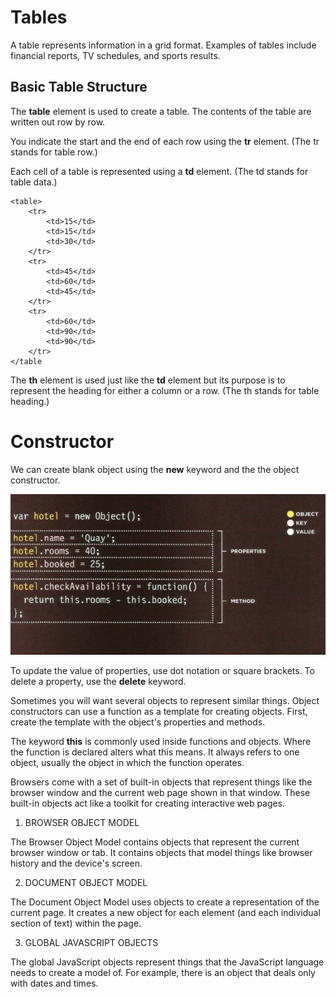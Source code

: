 # Tables

A table represents information in a grid format. Examples of tables include financial reports, TV schedules, and sports results.

## Basic Table Structure

The **table** element is used to create a table. The contents of the table are written out row by row.

You indicate the start and the end of each row using the **tr** element. (The tr stands for table row.) 

Each cell of a table is represented using a **td** element. (The td stands for table data.)

```
<table>
    <tr>
        <td>15</td>
        <td>15</td>
        <td>30</td>
    </tr>
    <tr>
        <td>45</td>
        <td>60</td>
        <td>45</td>
    </tr>
    <tr>
        <td>60</td>
        <td>90</td>
        <td>90</td>
    </tr>
</table
```
The **th** element is used just like the **td** element but its purpose is to represent the heading for either a column or a row. (The th stands for table heading.) 


# Constructor

We can create blank object using the **new** keyword and the the object constructor.

![constructor](/img/Coons.JPG)

To update the value of properties, use dot notation or square brackets.
To delete a property, use the **delete** keyword.

Sometimes you will want several objects to represent similar things. Object constructors can use a function as a template for creating objects. First, create the template with the object's properties and methods. 

The keyword __this__ is commonly used inside functions and objects. Where the function is declared alters what this means. It always refers to one object, usually the object in which the function operates.

Browsers come with a set of built-in objects that represent things like the browser window and the current web page shown in that window. These built-in objects act like a toolkit for creating interactive web pages. 

1. BROWSER OBJECT MODEL 

The Browser Object Model contains objects that represent the current browser window or tab. It contains objects that model things like browser history and the device's screen. 

2. DOCUMENT OBJECT MODEL 

The Document Object Model uses objects to create a representation of the current page. It creates a new object for each element (and each individual section of text) within the page.

3. GLOBAL JAVASCRIPT OBJECTS 

The global JavaScript objects represent things that the JavaScript language needs to create a model of. For example, there is an object that deals only with dates and times. 
